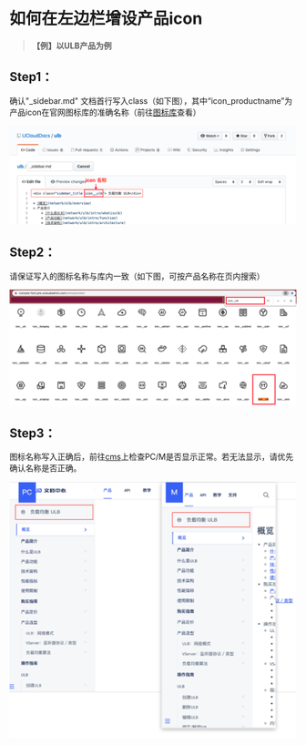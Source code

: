 # 如何在左边栏增设产品icon
> **【例】以ULB产品为例**

## Step1：

确认"_sidebar.md" 文档首行写入class（如下图），其中“icon_productname”为产品icon在官网图标库的准确名称（前往[图标库](https://console-font.pre.ucloudadmin.com/product/preview)查看）

![屏幕快照 2019-12-03 上午11.22.04](images/class.png)

## Step2：

请保证写入的图标名称与库内一致（如下图，可按产品名称在页内搜索）

![屏幕快照 2019-12-03 上午11.22.52](images/icon.png)

## Step3：

图标名称写入正确后，前往[cms]()上检查PC/M是否显示正常。若无法显示，请优先确认名称是否正确。

![屏幕快照 2019-12-03 上午11.44.06](images/pc&m.png)

